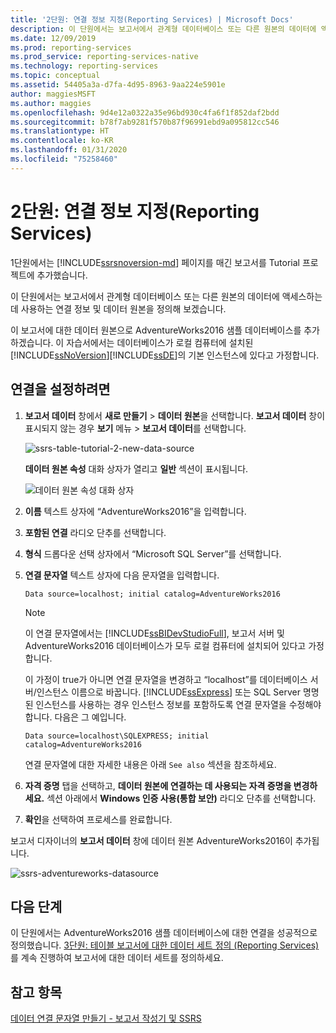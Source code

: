 ```yaml
---
title: '2단원: 연결 정보 지정(Reporting Services) | Microsoft Docs'
description: 이 단원에서는 보고서에서 관계형 데이터베이스 또는 다른 원본의 데이터에 액세스하는 데 사용하는 연결 정보 및 데이터 원본을 정의합니다.
ms.date: 12/09/2019
ms.prod: reporting-services
ms.prod_service: reporting-services-native
ms.technology: reporting-services
ms.topic: conceptual
ms.assetid: 54405a3a-d7fa-4d95-8963-9aa224e5901e
author: maggiesMSFT
ms.author: maggies
ms.openlocfilehash: 9d4e12a0322a35e96bd930c4fa6f1f852daf2bdd
ms.sourcegitcommit: b78f7ab9281f570b87f96991ebd9a095812cc546
ms.translationtype: HT
ms.contentlocale: ko-KR
ms.lasthandoff: 01/31/2020
ms.locfileid: "75258460"
---
```

# <a name="lesson-2-specifying-connection-information-reporting-services"></a>2단원: 연결 정보 지정(Reporting Services)

1단원에서는 [!INCLUDE[ssrsnoversion-md](../includes/ssrsnoversion-md.md)] 페이지를 매긴 보고서를 Tutorial 프로젝트에 추가했습니다.
  
이 단원에서는 보고서에서 관계형 데이터베이스 또는 다른 원본의 데이터에 액세스하는 데 사용하는 연결 정보 및 데이터 원본을 정의해 보겠습니다. 

이 보고서에 대한 데이터 원본으로 AdventureWorks2016 샘플 데이터베이스를 추가하겠습니다. 이 자습서에서는 데이터베이스가 로컬 컴퓨터에 설치된 [!INCLUDE[ssNoVersion](../includes/ssnoversion-md.md)][!INCLUDE[ssDE](../includes/ssde-md.md)]의 기본 인스턴스에 있다고 가정합니다.  

## <a name="to-set-up-a-connection"></a>연결을 설정하려면  

1. **보고서 데이터** 창에서 **새로 만들기** > **데이터 원본**을 선택합니다. **보고서 데이터** 창이 표시되지 않는 경우 **보기** 메뉴 > **보고서 데이터**를 선택합니다.

    ![ssrs-table-tutorial-2-new-data-source](media/ssrs-table-tutorial-2-new-data-source.png)

    **데이터 원본 속성** 대화 상자가 열리고 **일반** 섹션이 표시됩니다.

    ![데이터 원본 속성 대화 상자](media/lesson-2-specifying-connection-information-reporting-services/vs-datasource-connection-properties-dialog-box.png)

2. **이름** 텍스트 상자에 “AdventureWorks2016”을 입력합니다.

3. **포함된 연결** 라디오 단추를 선택합니다.

4. **형식** 드롭다운 선택 상자에서 “Microsoft SQL Server”를 선택합니다.
  
5. **연결 문자열** 텍스트 상자에 다음 문자열을 입력합니다.

    `Data source=localhost; initial catalog=AdventureWorks2016`

    > [!NOTE]
    > 이 연결 문자열에서는 [!INCLUDE[ssBIDevStudioFull](../includes/ssbidevstudiofull-md.md)], 보고서 서버 및 AdventureWorks2016 데이터베이스가 모두 로컬 컴퓨터에 설치되어 있다고 가정합니다.
    >
    >이 가정이 true가 아니면 연결 문자열을 변경하고 “localhost”를 데이터베이스 서버/인스턴스 이름으로 바꿉니다. [!INCLUDE[ssExpress](../includes/ssexpress-md.md)] 또는 SQL Server 명명된 인스턴스를 사용하는 경우 인스턴스 정보를 포함하도록 연결 문자열을 수정해야 합니다. 다음은 그 예입니다.
    >
    > `Data source=localhost\SQLEXPRESS; initial catalog=AdventureWorks2016`
    >
    > 연결 문자열에 대한 자세한 내용은 아래 `See also` 섹션을 참조하세요.

6. **자격 증명** 탭을 선택하고, **데이터 원본에 연결하는 데 사용되는 자격 증명을 변경하세요.** 섹션 아래에서 **Windows 인증 사용(통합 보안)** 라디오 단추를 선택합니다.

7. **확인**을 선택하여 프로세스를 완료합니다.

보고서 디자이너의 **보고서 데이터** 창에 데이터 원본 AdventureWorks2016이 추가됩니다.

![ssrs-adventureworks-datasource](media/lesson-2-specifying-connection-information-reporting-services/ssrs-adventureworks-datasource2016.png)

## <a name="next-steps"></a>다음 단계

이 단원에서는 AdventureWorks2016 샘플 데이터베이스에 대한 연결을 성공적으로 정의했습니다. [3단원: 테이블 보고서에 대한 데이터 세트 정의 &#40;Reporting Services&#41;](lesson-3-defining-a-dataset-for-the-table-report-reporting-services.md)를 계속 진행하여 보고서에 대한 데이터 세트를 정의하세요.

## <a name="see-also"></a>참고 항목

[데이터 연결 문자열 만들기 - 보고서 작성기 및 SSRS](report-data/data-connections-data-sources-and-connection-strings-report-builder-and-ssrs.md)
